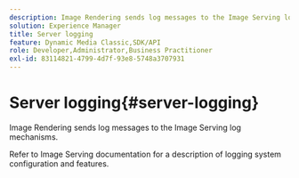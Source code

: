 ```yaml
---
description: Image Rendering sends log messages to the Image Serving log mechanisms.
solution: Experience Manager
title: Server logging
feature: Dynamic Media Classic,SDK/API
role: Developer,Administrator,Business Practitioner
exl-id: 83114821-4799-4d7f-93e8-5748a3707931
---
```

# Server logging{#server-logging}

Image Rendering sends log messages to the Image Serving log mechanisms.

 Refer to Image Serving documentation for a description of logging system configuration and features.
